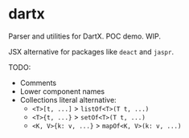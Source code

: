 # dartx

Parser and utilities for DartX. POC demo. WIP.

JSX alternative for packages like `deact` and `jaspr`.

TODO:
- Comments
- Lower component names
- Collections literal alternative:
  - `<T>[t, ...]` > `listOf<T>(T t, ...)`
  - `<T>{t, ...}` > `setOf<T>(T t, ...)`
  - `<K, V>{k: v, ...}` > `mapOf<K, V>(k: v, ...)`
